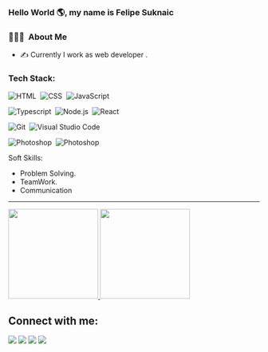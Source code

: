 ### Hello World 🌎, my name is Felipe Suknaic 


### 👨🏻‍💻 &nbsp;About Me
- ✍️ Currently I work as web developer .

### Tech Stack:
![HTML](https://img.shields.io/badge/-HTML-05122A?style=flat&logo=HTML5)&nbsp;
![CSS](https://img.shields.io/badge/-CSS-05122A?style=flat&logo=CSS3&logoColor=1572B6)&nbsp;
![JavaScript](https://img.shields.io/badge/-JavaScript-05122A?style=flat&logo=javascript)&nbsp;

![Typescript](https://img.shields.io/badge/-Typescript-05122A?style=flat&logo=typescript)&nbsp;
![Node.js](https://img.shields.io/badge/-Node.js-05122A?style=flat&logo=node.js)&nbsp;
![React](https://img.shields.io/badge/-React-05122A?style=flat&logo=react)&nbsp;

![Git](https://img.shields.io/badge/-Git-05122A?style=flat&logo=git)&nbsp;
![Visual Studio Code](https://img.shields.io/badge/-Visual%20Studio%20Code-05122A?style=flat&logo=visual-studio-code&logoColor=007ACC)&nbsp;

![Photoshop](https://img.shields.io/badge/-Photoshop-05122A?style=flat&logo=adobe-photoshop)&nbsp;
![Photoshop](https://img.shields.io/badge/-Figma-05122A?style=flat&logo=figma)&nbsp;



Soft Skills:

- Problem Solving.
- TeamWork.
- Communication 

***

<p align="left">
<a href="https://github.com/suknaic">
  <img height="180em" src="https://github-readme-stats-eight-theta.vercel.app/api?username=suknaic&show_icons=true&theme=radical&include_all_commits=true&count_private=true"/>
  <img height="180em" src="https://github-readme-stats-eight-theta.vercel.app/api/top-langs/?username=suknaic&layout=compact&langs_count=8&theme=algolia"/>
</a>
</p>


## Connect with me:

<p align = "center">

  [<img src="https://img.shields.io/badge/linkedin-%2312100E.svg?&style=for-the-badge&logo=linkedin&logoColor=white&color=black" />](https://www.linkedin.com/https://www.linkedin.com/in/felipe-suknaic-948b9b1a4/)
  [<img src="https://img.shields.io/badge/instagram-%2312100E.svg?&style=for-the-badge&logo=instagram&logoColor=white&color=black" />](https://instagram.com/felipesuknaic)
  [<img src="https://img.shields.io/badge/twitter-%231DA1F2.svg?&style=for-the-badge&logo=twitter&logoColor=white&color=black" />](https://twitter.com/suknaic) 
  [<img src ="https://img.shields.io/badge/website-%23.svg?&style=for-the-badge&logo=www&logoColor=white%22&color=black">](https://suknaic.github.io)
</p>


<!--
**themlphdstudent/themlphdstudent** is a ✨ _special_ ✨ repository because its `README.md` (this file) appears on your GitHub profile.

Here are some ideas to get you started:

- 🔭 I’m currently working on ...
- 🌱 I’m currently learning ...
- 👯 I’m looking to collaborate on ...
- 🤔 I’m looking for help with ...
- 💬 Ask me about ...
- 📫 How to reach me: ...
- 😄 Pronouns: ...
- ⚡ Fun fact: ...
-->
